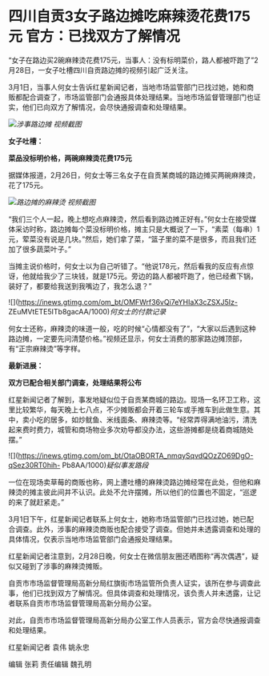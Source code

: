 # 四川自贡3女子路边摊吃麻辣烫花费175元 官方：已找双方了解情况

“女子在路边买2碗麻辣烫花费175元，当事人：没有标明菜价，路人都被吓跑了”2月28日，一女子吐槽四川自贡路边摊的视频引起广泛关注。

3月1日，当事人何女士告诉红星新闻记者，当地市场监管部门已找过她，她和商贩都配合调查了，市场监管部门会通报具体处理结果。当地市场监督管理部门也证实，他们已向双方了解情况，会尽快通报调查和处理结果。

![](https://inews.gtimg.com/om_bt/O5Uybqoi_-3Z7jahpMPC1C8P5W3vYOzhqrSCEx7PZDyFIAA/1000)_涉事路边摊
视频截图_

**女子吐槽：**

**菜品没标明价格，两碗麻辣烫花费175元**

据媒体报道，2月26日，何女士等三名女子在自贡某商城的路边摊买两碗麻辣烫，花了175元。

![](https://inews.gtimg.com/om_bt/OfyZVvC299mejN0IoD-r0NXXfI0aVHSA3LRYl7CMdzF8EAA/1000)_路边摊的麻辣烫
视频截图_

“我们三个人一起，晚上想吃点麻辣烫，然后看到路边摊正好有。”何女士在接受媒体采访时称，路边摊每个菜没标明价格，摊主只是大概说了一下，“素菜（每串）1元，荤菜没有说是几块。”然后，她们拿了菜，“篮子里的菜不是很多，而且我们还加了很多蔬菜叶子。”

当摊主说价格时，何女士以为自己听错了。“他说178元，然后看我的反应有点惊讶，他就给我少了三块钱，就是175元。旁边的路人都被吓跑了，他已经煮下锅，装好了，都要给我送到我嘴边了，我怎么退？”

![](https://inews.gtimg.com/om_bt/OMFWrf36vQi7eYHIaX3cZSXJ5Iz-
ZEuMVtETE5ITb8gacAA/1000)_何女士的付款记录_

何女士还称，麻辣烫的味道一般，吃的时候“心情都没有了”，“大家以后遇到这种路边摊，一定要先问清楚价格。”视频还显示，何女士消费的那家路边摊顶部，有“正宗麻辣烫”等字样。

**最新进展：**

**双方已配合相关部门调查，处理结果将公布**

红星新闻记者了解到，事发地疑似位于自贡某商城的路边。现场一名环卫工称，这里比较繁华，每天晚上七八点，不少摊贩都会开着三轮车或手推车到此做生意。其中，卖小吃的居多，如炒鱿鱼、米线面条、麻辣烫等。“经常弄得满地油污，清洗起来费时费力，城管和商场物业多次劝导都没办法，这些游摊都是绕着商城随处摆。”

![](https://inews.gtimg.com/om_bt/OtaOBORTA_nmqySqvdQOzZO69DgO-qSez30RT0hih-
Pb8AA/1000)_疑似事发路段_

一位在现场卖草莓的商贩也称，网上遭吐槽的麻辣烫路边摊经常在此处，但他和麻辣烫的摊主彼此间并不认识。此处不允许摆摊，所以他们的位置也不固定，“巡逻的来了就赶紧走。”

3月1日下午，红星新闻记者联系上何女士，她称市场监管部门已找过她，她已配合调查。此外，涉事的麻辣烫商贩也配合接受了调查。但她并未透露调查和处理的具体情况，仅表示当地市场监管部门会通报处理结果。

红星新闻记者注意到，2月28日晚，何女士在微信朋友圈还晒图称“再次偶遇”，疑似又碰到了涉事的麻辣烫摊贩。

自贡市市场监督管理局高新分局红旗街市场监管所负责人证实，该所在参与调查此事，他们已找到双方了解情况。但具体调查和处理情况，该负责人并未透露，让记者联系自贡市市场监督管理局高新分局办公室。

对此，自贡市市场监督管理局高新分局办公室工作人员表示，官方会尽快通报调查和处理结果。

红星新闻记者 袁伟 姚永忠

编辑 张莉 责任编辑 魏孔明


